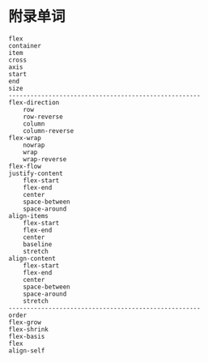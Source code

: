 # 附录单词
    flex
    container
    item
    cross
    axis
    start
    end
    size
    -----------------------------------------------------
    flex-direction
        row
        row-reverse
        column
        column-reverse
    flex-wrap
        nowrap
        wrap
        wrap-reverse
    flex-flow 
    justify-content
        flex-start
        flex-end
        center
        space-between
        space-around
    align-items
        flex-start
        flex-end
        center
        baseline
        stretch
    align-content
        flex-start
        flex-end
        center
        space-between
        space-around
        stretch
    -----------------------------------------------------
    order
    flex-grow
    flex-shrink
    flex-basis
    flex
    align-self